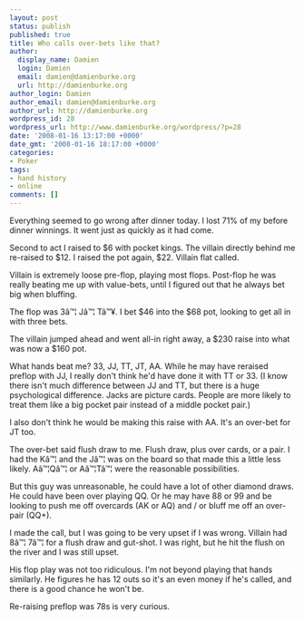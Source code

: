 ```yaml
---
layout: post
status: publish
published: true
title: Who calls over-bets like that?
author:
  display_name: Damien
  login: Damien
  email: damien@damienburke.org
  url: http://damienburke.org
author_login: Damien
author_email: damien@damienburke.org
author_url: http://damienburke.org
wordpress_id: 28
wordpress_url: http://www.damienburke.org/wordpress/?p=28
date: '2008-01-16 13:17:00 +0000'
date_gmt: '2008-01-16 18:17:00 +0000'
categories:
- Poker
tags:
- hand history
- online
comments: []
---
```

<p>Everything seemed to go wrong after dinner today. I lost 71% of my before dinner winnings. It went just as quickly as it had come.</p>
<p>Second to act I raised to $6 with pocket kings.  The villain directly behind me re-raised to $12. I raised the pot again, $22. Villain flat called.</p>
<p>Villain is extremely loose pre-flop, playing most flops. Post-flop he was really beating me up with value-bets, until I figured out that he always bet big when bluffing.</p>
<p>The flop was 3&acirc;&trade;&brvbar; J&acirc;&trade;&brvbar; T&acirc;&trade;&yen;. I bet $46 into the $68 pot, looking to get all in with three bets.</p>
<p>The villain jumped ahead and went all-in right away, a $230 raise into what was now a $160 pot.</p>
<p>What hands beat me? 33, JJ, TT, JT, AA. While he may have reraised preflop with JJ, I really don't think he'd have done it with TT or 33. (I know there isn't much difference between JJ and TT, but there is a huge psychological difference. Jacks are picture cards. People are more likely to treat them like a big pocket pair instead of a middle pocket pair.)</p>
<p>I also don't think he would be making this raise with AA. It's an over-bet for JT too.</p>
<p>The over-bet said flush draw to me. Flush draw, plus over cards, or a pair. I had the K&acirc;&trade;&brvbar; and the J&acirc;&trade;&brvbar; was on the board so that made this a little less likely. A&acirc;&trade;&brvbar;Q&acirc;&trade;&brvbar; or A&acirc;&trade;&brvbar;T&acirc;&trade;&brvbar; were the reasonable possibilities.</p>
<p>But this guy was unreasonable, he could have a lot of other diamond draws. He could have been over playing QQ. Or he may have 88 or 99 and be looking to push me off overcards (AK or AQ) and &#47; or bluff me off an over-pair (QQ+).</p>
<p>I made the call, but I was going to be very upset if I was wrong. Villain had 8&acirc;&trade;&brvbar; 7&acirc;&trade;&brvbar; for a flush draw and gut-shot. I was right, but he hit the flush on the river and I was still upset.</p>
<p>His flop play was not too ridiculous. I'm not beyond playing that hands similarly. He figures he has 12 outs so it's an even money if he's called, and there is a good chance he won't be.</p>
<p>Re-raising preflop was 78s is very curious.</p>
